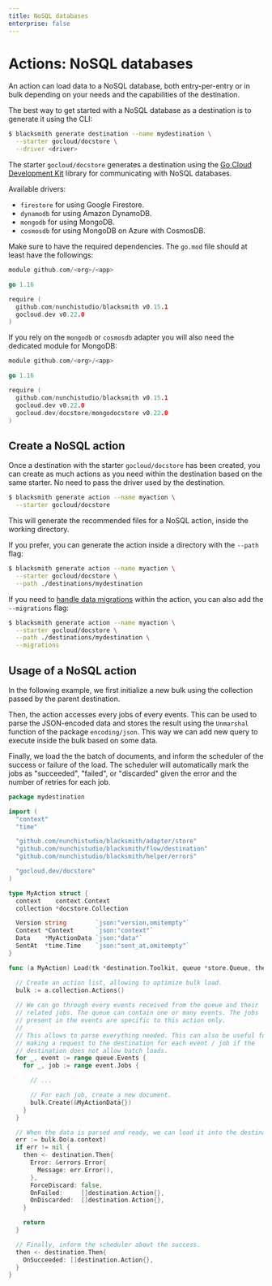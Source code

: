 ```yaml
---
title: NoSQL databases
enterprise: false
---
```


# Actions: NoSQL databases

An action can load data to a NoSQL database, both entry-per-entry or in bulk
depending on your needs and the capabilities of the destination.

The best way to get started with a NoSQL database as a destination is to generate
it using the CLI:
```bash
$ blacksmith generate destination --name mydestination \
  --starter gocloud/docstore \
  --driver <driver>

```

The starter `gocloud/docstore` generates a destination using the
[Go Cloud Development Kit](https://gocloud.dev/) library for communicating with
NoSQL databases.

Available drivers:
- `firestore` for using Google Firestore.
- `dynamodb` for using Amazon DynamoDB.
- `mongodb` for using MongoDB.
- `cosmosdb` for using MongoDB on Azure with CosmosDB.

Make sure to have the required dependencies. The `go.mod` file should at least
have the followings:
```go
module github.com/<org>/<app>

go 1.16

require (
  github.com/nunchistudio/blacksmith v0.15.1
  gocloud.dev v0.22.0
)

```

If you rely on the `mongodb` or `cosmosdb` adapter you will also need the dedicated
module for MongoDB:
```go
module github.com/<org>/<app>

go 1.16

require (
  github.com/nunchistudio/blacksmith v0.15.1
  gocloud.dev v0.22.0
  gocloud.dev/docstore/mongodocstore v0.22.0
)

```

## Create a NoSQL action

Once a destination with the starter `gocloud/docstore` has been created, you can create
as much actions as you need within the destination based on the same starter. No
need to pass the driver used by the destination.
```bash
$ blacksmith generate action --name myaction \
  --starter gocloud/docstore

```

This will generate the recommended files for a NoSQL action, inside the working
directory.

If you prefer, you can generate the action inside a directory with the `--path`
flag:
```bash
$ blacksmith generate action --name myaction \
  --starter gocloud/docstore \
  --path ./destinations/mydestination

```

If you need to [handle data migrations](/blacksmith/practices/management/migrations)
within the action, you can also add the `--migrations` flag:
```bash
$ blacksmith generate action --name myaction \
  --starter gocloud/docstore \
  --path ./destinations/mydestination \
  --migrations

```

## Usage of a NoSQL action

In the following example, we first initialize a new bulk using the collection
passed by the parent destination.

Then, the action accesses every jobs of every events. This can be used to parse
the JSON-encoded data and stores the result using the `Unmarshal` function of the
package `encoding/json`. This way we can add new query to execute inside the 
bulk based on some data.

Finally, we load the the batch of documents, and inform the scheduler of the
success or failure of the load. The scheduler will automatically mark the jobs as
"succeeded", "failed", or "discarded" given the error and the number of retries
for each job.

```go
package mydestination

import (
  "context"
  "time"

  "github.com/nunchistudio/blacksmith/adapter/store"
  "github.com/nunchistudio/blacksmith/flow/destination"
  "github.com/nunchistudio/blacksmith/helper/errors"

  "gocloud.dev/docstore"
)

type MyAction struct {
  context    context.Context
  collection *docstore.Collection

  Version string        `json:"version,omitempty"`
  Context *Context      `json:"context"`
  Data    *MyActionData `json:"data"`
  SentAt  *time.Time    `json:"sent_at,omitempty"`
}

func (a MyAction) Load(tk *destination.Toolkit, queue *store.Queue, then chan<- destination.Then) {

  // Create an action list, allowing to optimize bulk load.
  bulk := a.collection.Actions()
  
  // We can go through every events received from the queue and their
  // related jobs. The queue can contain one or many events. The jobs
  // present in the events are specific to this action only.
  //
  // This allows to parse everything needed. This can also be useful for
  // making a request to the destination for each event / job if the
  // destination does not allow batch loads.
  for _, event := range queue.Events {
    for _, job := range event.Jobs {

      // ...

      // For each job, create a new document.
      bulk.Create(&MyActionData{})
    }
  }

  // When the data is parsed and ready, we can load it into the destination.
  err := bulk.Do(a.context)
  if err != nil {
    then <- destination.Then{
      Error: &errors.Error{
        Message: err.Error(),
      },
      ForceDiscard: false,
      OnFailed:     []destination.Action{},
      OnDiscarded:  []destination.Action{},
    }

    return
  }

  // Finally, inform the scheduler about the success.
  then <- destination.Then{
    OnSucceeded: []destination.Action{},
  }
}

```

